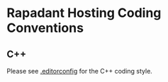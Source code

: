 # Rapadant Hosting Coding Conventions

## C++

Please see [.editorconfig](.editorconfig) for the C++ coding style.
